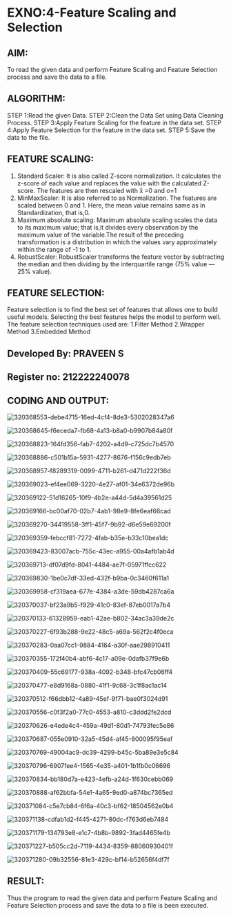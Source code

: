 # EXNO:4-Feature Scaling and Selection
## AIM:
To read the given data and perform Feature Scaling and Feature Selection process and save the
data to a file.

## ALGORITHM:
STEP 1:Read the given Data.
STEP 2:Clean the Data Set using Data Cleaning Process.
STEP 3:Apply Feature Scaling for the feature in the data set.
STEP 4:Apply Feature Selection for the feature in the data set.
STEP 5:Save the data to the file.

## FEATURE SCALING:
1. Standard Scaler: It is also called Z-score normalization. It calculates the z-score of each value and replaces the value with the calculated Z-score. The features are then rescaled with x̄ =0 and σ=1
2. MinMaxScaler: It is also referred to as Normalization. The features are scaled between 0 and 1. Here, the mean value remains same as in Standardization, that is,0.
3. Maximum absolute scaling: Maximum absolute scaling scales the data to its maximum value; that is,it divides every observation by the maximum value of the variable.The result of the preceding transformation is a distribution in which the values vary approximately within the range of -1 to 1.
4. RobustScaler: RobustScaler transforms the feature vector by subtracting the median and then dividing by the interquartile range (75% value — 25% value).

## FEATURE SELECTION:
Feature selection is to find the best set of features that allows one to build useful models. Selecting the best features helps the model to perform well.
The feature selection techniques used are:
1.Filter Method
2.Wrapper Method
3.Embedded Method

## Developed By: PRAVEEN S
## Register no: 212222240078

## CODING AND OUTPUT:

![320368553-debe4715-16ed-4cf4-8de3-5302028347a6](https://github.com/Praveen0500/EXNO-4-DS/assets/120218611/75bbd620-8281-4b2d-b7f7-d1cf7d8f28be)

![320368645-f6eceda7-fb68-4a13-b8a0-b9907b84a80f](https://github.com/Praveen0500/EXNO-4-DS/assets/120218611/a8c6e803-b6ac-4b5b-a2b1-3b2576756f5d)

![320368823-164fd356-fab7-4202-a4d9-c725dc7b4570](https://github.com/Praveen0500/EXNO-4-DS/assets/120218611/2a66dfa5-3957-4f17-9213-1706cd9517bc)

![320368886-c501b15a-5931-4277-8676-f156c9edb7eb](https://github.com/Praveen0500/EXNO-4-DS/assets/120218611/3383f115-c511-468a-9424-78bc7edf8291)

![320368957-f8289319-0099-4711-b261-d471d222f36d](https://github.com/Praveen0500/EXNO-4-DS/assets/120218611/94a5da36-be5c-4be7-9ed8-ec955ed2e5e1)

![320369023-ef4ee069-3220-4e27-af01-34e6372de96b](https://github.com/Praveen0500/EXNO-4-DS/assets/120218611/05fde665-9c2a-48e0-997b-91b4f1ad53f2)

![320369122-51d16265-10f9-4b2e-a44d-5d4a39561d25](https://github.com/Praveen0500/EXNO-4-DS/assets/120218611/705bd791-15e5-458c-a2b9-d30eeeb43fae)

![320369166-bc00af70-02b7-4ab1-98e9-8fe6eaf66cad](https://github.com/Praveen0500/EXNO-4-DS/assets/120218611/90f71755-e569-4831-9219-ce6eda7643d5)

![320369270-34419558-3ff1-45f7-9b92-d6e59e69200f](https://github.com/Praveen0500/EXNO-4-DS/assets/120218611/a51600d0-e72a-4647-8d5f-62af60205c37)

![320369359-febccf81-7272-4fab-b35e-b33c10bea1dc](https://github.com/Praveen0500/EXNO-4-DS/assets/120218611/201963da-1308-4515-a83e-2d2465529148)

![320369423-83007acb-755c-43ec-a955-00a4afb1ab4d](https://github.com/Praveen0500/EXNO-4-DS/assets/120218611/82ff776c-136a-4d2a-9b47-c0fd8aaad057)

![320369713-df07d9fd-8041-4484-ae7f-05971ffcc622](https://github.com/Praveen0500/EXNO-4-DS/assets/120218611/8ce24a75-7195-4ee9-8b12-5322fa2362b3)

![320369830-1be0c7df-33ed-432f-b9ba-0c3460f611a1](https://github.com/Praveen0500/EXNO-4-DS/assets/120218611/204699ba-cc64-42c0-875c-e058436aa11a)

 ![320369958-cf319aea-677e-4384-a3de-59db4287ca6a](https://github.com/Praveen0500/EXNO-4-DS/assets/120218611/5bbaec63-39bc-44e4-8f18-e09198a27a73)

![320370037-bf23a9b5-f929-41c0-83ef-87eb0017a7b4](https://github.com/Praveen0500/EXNO-4-DS/assets/120218611/3d881f58-a3be-41b4-9457-b7639e3f0076)

![320370133-61328959-eab1-42ae-b802-34ac3a39de2c](https://github.com/Praveen0500/EXNO-4-DS/assets/120218611/fcf6c9d8-0025-4b80-845e-9f0d2b837959)

![320370227-6f93b288-9e22-48c5-a69a-562f2c4f0eca](https://github.com/Praveen0500/EXNO-4-DS/assets/120218611/ab7d5afe-ddb6-4acd-b493-cb02b16b82f2)

![320370283-0aa07cc1-9884-4164-a30f-aae298910411](https://github.com/Praveen0500/EXNO-4-DS/assets/120218611/7d5fcc17-2475-4cc5-ae02-9b482624fea7)

![320370355-172f40b4-abf6-4c17-a09e-0dafb37f9e6b](https://github.com/Praveen0500/EXNO-4-DS/assets/120218611/a72d26db-be59-494d-9300-4127c58c9aec)

![320370409-55c69177-938a-4092-b348-bfc47cb06ff4](https://github.com/Praveen0500/EXNO-4-DS/assets/120218611/48d21880-ef6c-44c5-8875-98dddc40c904)

![320370477-e8d9168a-0880-41f1-9c68-3c1f8ac1ac14](https://github.com/Praveen0500/EXNO-4-DS/assets/120218611/a9a33967-2383-484e-a3b8-81dc208e93fc)

![320370512-f66dbb12-4a89-45ef-9f71-bae0f3024d91](https://github.com/Praveen0500/EXNO-4-DS/assets/120218611/2a1d17f4-2441-4a15-a12c-6c6a89196136)

![320370556-c0f3f2a0-77c0-4553-a810-c3ddd2fe2dcd](https://github.com/Praveen0500/EXNO-4-DS/assets/120218611/fea7cf76-56b8-42a8-ba03-926b8d2f100a)

![320370626-e4ede4c4-459a-49d1-80d1-74793fec5e86](https://github.com/Praveen0500/EXNO-4-DS/assets/120218611/e89896b6-573f-4304-b06d-3f06c66909a3)

![320370687-055e0910-32a5-45d4-af45-800095f95eaf](https://github.com/Praveen0500/EXNO-4-DS/assets/120218611/3ca8781f-ce4b-4150-84d1-a8e47ef9c1ce)

![320370769-49004ac9-dc39-4299-b45c-5ba89e3e5c84](https://github.com/Praveen0500/EXNO-4-DS/assets/120218611/070f9933-aaa0-4d41-bead-4b3298c77ea9)

![320370796-6907fee4-1565-4e35-a401-1b1fb0c06696](https://github.com/Praveen0500/EXNO-4-DS/assets/120218611/ac149738-b594-432d-9a92-c68dada06627)

![320370834-bb180d7a-e423-4efb-a24d-1f630cebb069](https://github.com/Praveen0500/EXNO-4-DS/assets/120218611/85be89a1-cfc0-4fe1-8d0c-64cf8011dc9a)

![320370888-af62bbfa-54e1-4a65-9ed0-a874bc7365ed](https://github.com/Praveen0500/EXNO-4-DS/assets/120218611/bdfa1a1f-e817-4ee0-8397-0298fb130d69)

![320371084-c5e7cb84-6f6a-40c3-bf62-18504562e0b4](https://github.com/Praveen0500/EXNO-4-DS/assets/120218611/c9e720ec-1269-447f-9153-5573d1e32cd9)

![320371138-cdfab1d2-f445-4271-80dc-f763d6eb7484](https://github.com/Praveen0500/EXNO-4-DS/assets/120218611/a5e11070-3d20-454a-8dd2-e2b1e310e171)

![320371179-134793e8-e1c7-4b8b-9892-3fad4465fe4b](https://github.com/Praveen0500/EXNO-4-DS/assets/120218611/f1c98e41-4c43-4984-a347-0439a01b3f0d)

![320371227-b505cc2d-7119-4434-8359-88060930401f](https://github.com/Praveen0500/EXNO-4-DS/assets/120218611/69ed5a8e-31a3-4bdb-9beb-a9ed8d3f300d)

![320371280-09b32556-81e3-429c-bf14-b52656f4df7f](https://github.com/Praveen0500/EXNO-4-DS/assets/120218611/f76e2064-35cb-4c27-9f80-f77415858a0a)

## RESULT:
Thus the program to read the given data and perform Feature Scaling and Feature Selection process and save the data to a file is been executed.
